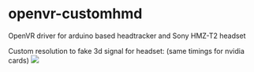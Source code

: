# openvr-customhmd
OpenVR driver for arduino based headtracker and Sony HMZ-T2 headset


Custom resolution to fake 3d signal for headset: (same timings for nvidia cards)
<img src="https://github.com/sencercoltu/openvr-customhmd/blob/master/driver_customhmd/CustomResolution.png">
